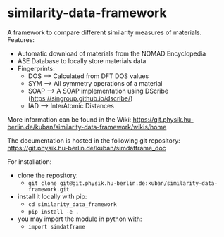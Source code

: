 # similarity-data-framework

A framework to compare different similarity measures of materials. <br>
Features: <br>
  * Automatic download of materials from the NOMAD Encyclopedia
  * ASE Database to locally store materials data
  * Fingerprints:
    * DOS --> Calculated from DFT DOS values
    * SYM --> All symmetry operations of a material
    * SOAP --> A SOAP implementation using DScribe (https://singroup.github.io/dscribe/)
    * IAD --> InterAtomic Distances

More information can be found in the Wiki: https://git.physik.hu-berlin.de/kuban/similarity-data-framework/wikis/home <br>

The documentation is hosted in the following git repository: https://git.physik.hu-berlin.de/kuban/simdatframe_doc

For installation:
  * clone the repository:
    * ``git clone git@git.physik.hu-berlin.de:kuban/similarity-data-framework.git``
  * install it locally with pip:
    * ``cd similarity_data_framework``
    * ``pip install -e .``
  * you may import the module in python with:
    * ``import simdatframe``

